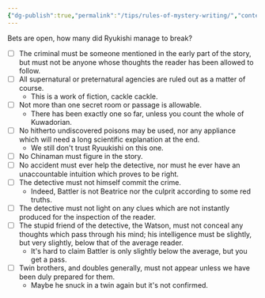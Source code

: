 ```yaml
---
{"dg-publish":true,"permalink":"/tips/rules-of-mystery-writing/","contentClasses":"center-headings red-truth red-links blue-truth"}
---
```


Bets are open, how many did Ryukishi manage to break?
- [ ] The criminal must be someone mentioned in the early part of the story, but must not be anyone whose thoughts the reader has been allowed to follow.
- [ ] All supernatural or preternatural agencies are ruled out as a matter of course.
	- This is a work of fiction, cackle cackle.
- [ ] Not more than one secret room or passage is allowable.
	- There has been exactly one so far, unless you count the whole of Kuwadorian.
- [ ] No hitherto undiscovered poisons may be used, nor any appliance which will need a long scientific explanation at the end.
	- We still don't trust Ryuukishi on this one.
- [ ] No Chinaman must figure in the story.
- [ ] No accident must ever help the detective, nor must he ever have an unaccountable intuition which proves to be right.
- [ ] The detective must not himself commit the crime.
	- Indeed, Battler is not Beatrice nor the culprit according to some red truths.
- [ ] The detective must not light on any clues which are not instantly produced for the inspection of the reader.
- [ ] The stupid friend of the detective, the Watson, must not conceal any thoughts which pass through his mind; his intelligence must be slightly, but very slightly, below that of the average reader.
	- It's hard to claim Battler is only slightly below the average, but you get a pass.
- [ ] Twin brothers, and doubles generally, must not appear unless we have been duly prepared for them.
	- Maybe he snuck in a twin again but it's not confirmed.